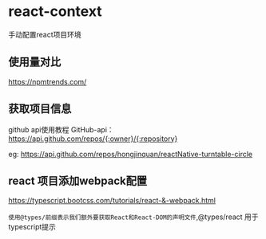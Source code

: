 # react-context
手动配置react项目环境
## 使用量对比
https://npmtrends.com/
## 获取项目信息
github api使用教程
GitHub-api：https://api.github.com/repos/{:owner}/{:repository}

eg: https://api.github.com/repos/hongjinquan/reactNative-turntable-circle

## react 项目添加webpack配置

https://typescript.bootcss.com/tutorials/react-&-webpack.html

`使用@types/前缀表示我们额外要获取React和React-DOM的声明文件`,@types/react 用于typescript提示
